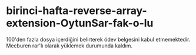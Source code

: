 # birinci-hafta-reverse-array-extension-OytunSar-fak-o-lu
100'den fazla dosya içerdiğini belirterek ödev belgesini kabul etmemektedir. 
Mecburen rar'lı olarak yüklemek durumunda kaldım.

